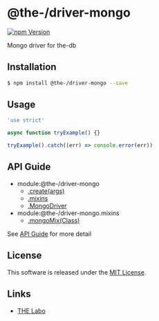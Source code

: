 @the-/driver-mongo
==========

<!---
This file is generated by @the-/templates. Do not update manually.
--->

<!-- Badge Start -->
<a name="badges"></a>

[![npm Version][bd_npm_shield_url]][bd_npm_url]

[bd_repo_url]: https://github.com/the-labo/the
[bd_npm_url]: http://www.npmjs.org/package/@the-/driver-mongo
[bd_npm_shield_url]: http://img.shields.io/npm/v/@the-/driver-mongo.svg?style=flat

<!-- Badge End -->


<!-- Description Start -->
<a name="description"></a>

Mongo driver for the-db

<!-- Description End -->


<!-- Overview Start -->
<a name="overview"></a>




<!-- Overview End -->


<!-- Sections Start -->
<a name="sections"></a>

<!-- Section from "doc/readme/01.Installation.md.hbs" Start -->

<a name="section-doc-readme-01-installation-md"></a>

Installation
-----

```bash
$ npm install @the-/driver-mongo --save
```


<!-- Section from "doc/readme/01.Installation.md.hbs" End -->

<!-- Section from "doc/readme/02.Usage.md.hbs" Start -->

<a name="section-doc-readme-02-usage-md"></a>

Usage
---------

```javascript
'use strict'

async function tryExample() {}

tryExample().catch((err) => console.error(err))

```


<!-- Section from "doc/readme/02.Usage.md.hbs" End -->


<!-- Sections Start -->

<a name="api"></a>

## API Guide


- module:@the-/driver-mongo
  - [.create(args)](./doc/api/api.md#module_@the-/driver-mongo.create)
  - [.mixins](./doc/api/api.md#module_@the-/driver-mongo.mixins)
  - [.MongoDriver](./doc/api/api.md#module_@the-/driver-mongo.MongoDriver)
- module:@the-/driver-mongo.mixins
  - [.mongoMix(Class)](./doc/api/api.md#module_@the-/driver-mongo.mixins.mongoMix)

See [API Guide](./doc/api/api.md) for more detail


<!-- LICENSE Start -->
<a name="license"></a>

License
-------
This software is released under the [MIT License](https://github.com/the-labo/the/blob/master/LICENSE).

<!-- LICENSE End -->


<!-- Links Start -->
<a name="links"></a>

Links
------

+ [THE Labo][the_labo_url]

[the_labo_url]: https://github.com/the-labo

<!-- Links End -->
